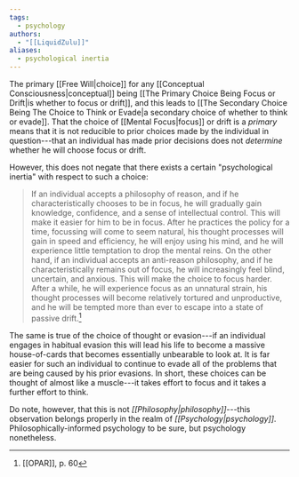 ```yaml
---
tags:
  - psychology
authors:
  - "[[LiquidZulu]]"
aliases:
  - psychological inertia
---
```

The primary [[Free Will|choice]] for any [[Conceptual Consciousness|conceptual]] being [[The Primary Choice Being Focus or Drift|is whether to focus or drift]], and this leads to [[The Secondary Choice Being The Choice to Think or Evade|a secondary choice of whether to think or evade]]. That the choice of [[Mental Focus|focus]] or drift is a *primary* means that it is not reducible to prior choices made by the individual in question---that an individual has made prior decisions does not *determine* whether he will choose focus or drift.

However, this does not negate that there exists a certain "psychological inertia" with respect to such a choice:

>If an individual accepts a philosophy of reason, and if he characteristically chooses to be in focus, he will gradually gain knowledge, confidence, and a sense of intellectual control. This will make it easier for him to be in focus. After he practices the policy for a time, focussing will come to seem natural, his thought processes will gain in speed and efficiency, he will enjoy using his mind, and he will experience little temptation to drop the mental reins. On the other hand, if an individual accepts an anti-reason philosophy, and if he characteristically remains out of focus, he will increasingly feel blind, uncertain, and anxious. This will make the choice to focus harder. After a while, he will experience focus as an unnatural strain, his thought processes will become relatively tortured and unproductive, and he will be tempted more than ever to escape into a state of passive drift.[^1]

The same is true of the choice of thought or evasion---if an individual engages in habitual evasion this will lead his life to become a massive house-of-cards that becomes essentially unbearable to look at. It is far easier for such an individual to continue to evade all of the problems that are being caused by his prior evasions. In short, these choices can be thought of almost like a muscle---it takes effort to focus and it takes a further effort to think.

Do note, however, that this is not *[[Philosophy|philosophy]]*---this observation belongs properly in the realm of *[[Psychology|psychology]]*. Philosophically-informed psychology to be sure, but psychology nonetheless. 

[^1]: [[OPAR]], p. 60